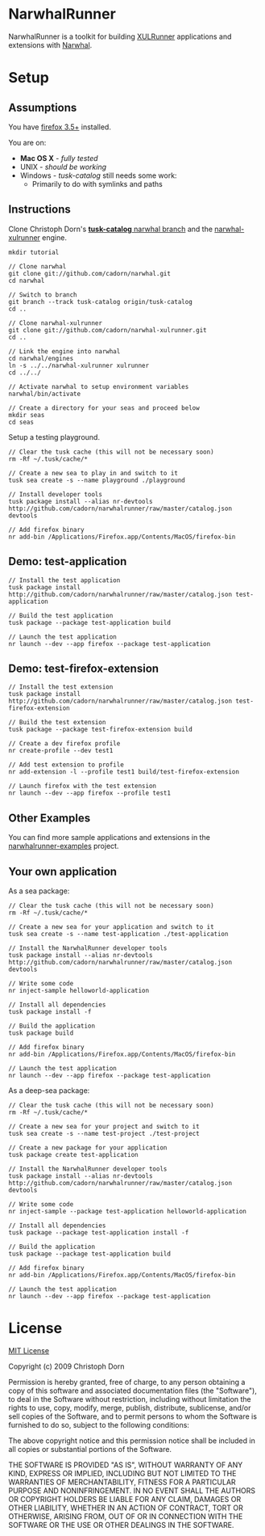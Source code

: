 
NarwhalRunner
=============

NarwhalRunner is a toolkit for building [XULRunner](https://developer.mozilla.org/en/XULRunner)
applications and extensions with [Narwhal](http://narwhaljs.org/).


Setup
=====

Assumptions
-----------

You have [firefox 3.5+](http://www.mozilla.com/en-US/firefox/) installed.

You are on:

   * **Mac OS X**  - *fully tested*
   * UNIX - *should be working*
   * Windows - *tusk-catalog* still needs some work:
     * Primarily to do with symlinks and paths

Instructions
------------

Clone Christoph Dorn's [**tusk-catalog** narwhal branch](http://github.com/cadorn/narwhal/tree/tusk-catalog) and the [narwhal-xulrunner](http://github.com/cadorn/narwhal-xulrunner) engine.

	mkdir tutorial

	// Clone narwhal
	git clone git://github.com/cadorn/narwhal.git
	cd narwhal
 
	// Switch to branch
	git branch --track tusk-catalog origin/tusk-catalog
	cd ..
	
	// Clone narwhal-xulrunner
	git clone git://github.com/cadorn/narwhal-xulrunner.git
	cd ..
	
	// Link the engine into narwhal
	cd narwhal/engines
	ln -s ../../narwhal-xulrunner xulrunner
	cd ../../

	// Activate narwhal to setup environment variables
	narwhal/bin/activate
	
	// Create a directory for your seas and proceed below
	mkdir seas
	cd seas

Setup a testing playground.

    // Clear the tusk cache (this will not be necessary soon)
    rm -Rf ~/.tusk/cache/*

    // Create a new sea to play in and switch to it
    tusk sea create -s --name playground ./playground

    // Install developer tools
    tusk package install --alias nr-devtools http://github.com/cadorn/narwhalrunner/raw/master/catalog.json devtools
    
    // Add firefox binary
    nr add-bin /Applications/Firefox.app/Contents/MacOS/firefox-bin

Demo: test-application
----------------------
    
    // Install the test application
    tusk package install http://github.com/cadorn/narwhalrunner/raw/master/catalog.json test-application
    
    // Build the test application
    tusk package --package test-application build
    
    // Launch the test application
    nr launch --dev --app firefox --package test-application

Demo: test-firefox-extension
----------------------------
    
    // Install the test extension
    tusk package install http://github.com/cadorn/narwhalrunner/raw/master/catalog.json test-firefox-extension
    
    // Build the test extension
    tusk package --package test-firefox-extension build
    
    // Create a dev firefox profile
    nr create-profile --dev test1
    
    // Add test extension to profile
    nr add-extension -l --profile test1 build/test-firefox-extension
    
    // Launch firefox with the test extension
    nr launch --dev --app firefox --profile test1

Other Examples
--------------

You can find more sample applications and extensions in the [narwhalrunner-examples](http://github.com/cadorn/narwhalrunner-examples) project.    

Your own application
--------------------

As a sea package:

    // Clear the tusk cache (this will not be necessary soon)
    rm -Rf ~/.tusk/cache/*
    
    // Create a new sea for your application and switch to it
    tusk sea create -s --name test-application ./test-application
    
    // Install the NarwhalRunner developer tools
    tusk package install --alias nr-devtools http://github.com/cadorn/narwhalrunner/raw/master/catalog.json devtools
        
    // Write some code
    nr inject-sample helloworld-application
    
    // Install all dependencies
    tusk package install -f
    
    // Build the application
    tusk package build

    // Add firefox binary
    nr add-bin /Applications/Firefox.app/Contents/MacOS/firefox-bin

    // Launch the test application
    nr launch --dev --app firefox --package test-application

As a deep-sea package:

    // Clear the tusk cache (this will not be necessary soon)
    rm -Rf ~/.tusk/cache/*

    // Create a new sea for your project and switch to it
    tusk sea create -s --name test-project ./test-project    
    
    // Create a new package for your application
    tusk package create test-application
        
    // Install the NarwhalRunner developer tools
    tusk package install --alias nr-devtools http://github.com/cadorn/narwhalrunner/raw/master/catalog.json devtools

    // Write some code
    nr inject-sample --package test-application helloworld-application

    // Install all dependencies
    tusk package --package test-application install -f
    
    // Build the application
    tusk package --package test-application build

    // Add firefox binary
    nr add-bin /Applications/Firefox.app/Contents/MacOS/firefox-bin

    // Launch the test application
    nr launch --dev --app firefox --package test-application



License
=======

[MIT License](http://www.opensource.org/licenses/mit-license.php)

Copyright (c) 2009 Christoph Dorn

Permission is hereby granted, free of charge, to any person obtaining a copy
of this software and associated documentation files (the "Software"), to deal
in the Software without restriction, including without limitation the rights
to use, copy, modify, merge, publish, distribute, sublicense, and/or sell
copies of the Software, and to permit persons to whom the Software is
furnished to do so, subject to the following conditions:

The above copyright notice and this permission notice shall be included in
all copies or substantial portions of the Software.

THE SOFTWARE IS PROVIDED "AS IS", WITHOUT WARRANTY OF ANY KIND, EXPRESS OR
IMPLIED, INCLUDING BUT NOT LIMITED TO THE WARRANTIES OF MERCHANTABILITY,
FITNESS FOR A PARTICULAR PURPOSE AND NONINFRINGEMENT. IN NO EVENT SHALL THE
AUTHORS OR COPYRIGHT HOLDERS BE LIABLE FOR ANY CLAIM, DAMAGES OR OTHER
LIABILITY, WHETHER IN AN ACTION OF CONTRACT, TORT OR OTHERWISE, ARISING FROM,
OUT OF OR IN CONNECTION WITH THE SOFTWARE OR THE USE OR OTHER DEALINGS IN
THE SOFTWARE.
